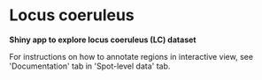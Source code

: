 # Locus coeruleus

**Shiny app to explore locus coeruleus (LC) dataset**

For instructions on how to annotate regions in interactive view, see 'Documentation' tab in 'Spot-level data' tab.

